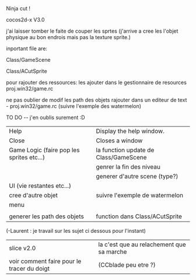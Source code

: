 Ninja cut !

cocos2d-x V3.0

j'ai laisser tomber le faite de couper les sprtes (j'arrive a cree les l'objet physique au bon endrois mais pas la texture sprite.)

inportant file are:

Class/GameScene

Class/ACutSprite

pour rajouter des ressources:
les ajouter dans le gestionnaire de resources proj.win32/game.rc

ne pas oublier de modif les path des objets rajouter dans un editeur de text - proj.win32/game.rc (suivre l'exemple des watermelon)



TO DO -- j'en oublis surement :D

|  |  |
| ------------- | ----------- |
| Help      | Display the help window.|
| Close     | Closes a window     |
|Game Logic (faire pop les sprites etc...) | la function update de Class/GameScene|
| |genrer la fin des niveau|
||generer d'autre scene (type?)|
|UI (vie restantes etc...)||
|cree d'autre objet|suivre l'exemple de watermelon|
|menu||
|||
|generer les path des objets|function dans Class/ACutSprite|


(-Laurent : je travail sur les sujet ci dessous pour l'instant)

|  |  |
| ------------- | ----------- |
|slice v2.0|la c'est que au relachement que sa marche|
|voir comment faire pour le tracer du doigt|(CCblade peu etre ?)|
